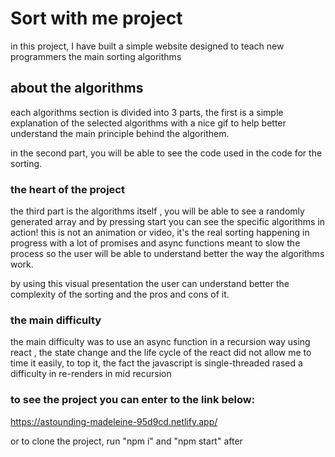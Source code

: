 # Sort with me project

in this project, I have built a simple website designed  to teach new programmers the main sorting algorithms

## about the algorithms

each algorithms section is divided  into 3 parts, the first is a simple explanation  of the selected  algorithms with a nice gif 
to help better understand the main principle behind the algorithem.

in the second part, you will be able to see the code used in the code for the sorting.


### the heart of the project

the third  part is the algorithms itself , you will be able to see a randomly generated array and by pressing start you can see the specific
algorithms in action! this is not an animation or video, it's the real sorting happening in progress with a lot of promises and async functions 
meant to slow the process so the user will be able to understand better the way the algorithms work.

by using this visual presentation the user can understand better the complexity of the sorting and the pros and cons of it.


### the main difficulty 

the main difficulty was to use an async function in a recursion way  using react , the state change and the life cycle of the react did not allow me to time it easily, to top it, the fact the javascript is single-threaded rased a difficulty in re-renders in mid recursion


### to see the project you can enter to the link below:
https://astounding-madeleine-95d9cd.netlify.app/

or to clone the project, run "npm i" and "npm start" after


